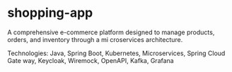 # shopping-app
 A comprehensive e-commerce platform designed to  manage products, orders, and inventory through a mi croservices architecture.  

 Technologies: Java, Spring Boot, Kubernetes, Microservices, Spring Cloud Gate way, Keycloak, Wiremock, OpenAPI, Kafka, Grafana
